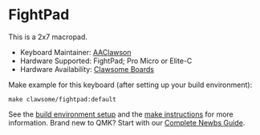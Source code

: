 # FightPad

This is a 2x7 macropad.

* Keyboard Maintainer: [AAClawson](https://github.com/AlisGraveNil)
* Hardware Supported: FightPad; Pro Micro or Elite-C
* Hardware Availability: [Clawsome Boards](https://www.clawboards.xyz/)

Make example for this keyboard (after setting up your build environment):

    make clawsome/fightpad:default

See the [build environment setup](https://docs.qmk.fm/#/getting_started_build_tools) and the [make instructions](https://docs.qmk.fm/#/getting_started_make_guide) for more information. Brand new to QMK? Start with our [Complete Newbs Guide](https://docs.qmk.fm/#/newbs).

